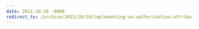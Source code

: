 ```yaml
---
date: 2011-10-18 -0800
redirect_to: /archive/2011/10/19/implementing-an-authorization-attribute-for-wcf-web-api.aspx/
---
```

